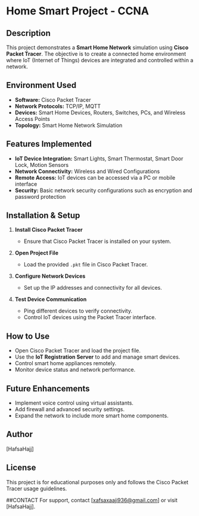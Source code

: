 # Home Smart Project - CCNA

## Description
This project demonstrates a **Smart Home Network** simulation using **Cisco Packet Tracer**. The objective is to create a connected home environment where IoT (Internet of Things) devices are integrated and controlled within a network.

## Environment Used
- **Software:** Cisco Packet Tracer
- **Network Protocols:** TCP/IP, MQTT
- **Devices:** Smart Home Devices, Routers, Switches, PCs, and Wireless Access Points
- **Topology:** Smart Home Network Simulation

## Features Implemented
- **IoT Device Integration:** Smart Lights, Smart Thermostat, Smart Door Lock, Motion Sensors
- **Network Connectivity:** Wireless and Wired Configurations
- **Remote Access:** IoT devices can be accessed via a PC or mobile interface
- **Security:** Basic network security configurations such as encryption and password protection

## Installation & Setup
1. **Install Cisco Packet Tracer**
   - Ensure that Cisco Packet Tracer is installed on your system.
   
2. **Open Project File**
   - Load the provided `.pkt` file in Cisco Packet Tracer.

3. **Configure Network Devices**
   - Set up the IP addresses and connectivity for all devices.

4. **Test Device Communication**
   - Ping different devices to verify connectivity.
   - Control IoT devices using the Packet Tracer interface.

## How to Use
- Open Cisco Packet Tracer and load the project file.
- Use the **IoT Registration Server** to add and manage smart devices.
- Control smart home appliances remotely.
- Monitor device status and network performance.

## Future Enhancements
- Implement voice control using virtual assistants.
- Add firewall and advanced security settings.
- Expand the network to include more smart home components.

## Author
[HafsaHajj]

## License
This project is for educational purposes only and follows the Cisco Packet Tracer usage guidelines.

##CONTACT
For support, contact [xafsaxaaji936@gmail.com] or visit [HafsaHajj].
